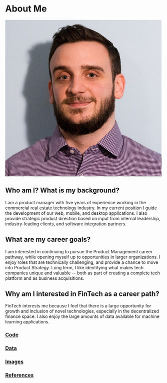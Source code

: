 # About Me
![Thomas Mitrevski](/images/ThomasMitrevski.jpeg "Thomas Mitrevski")
## Who am I? What is my background?
I am a product manager with five years of experience working in the commercial real estate technology industry. In my current position I guide the development of our web, mobile, and desktop applications. I also provide strategic product direction based on input from internal leadership, industry-leading clients, and software integration partners.

## What are my career goals?
I am interested in continuing to pursue the Product Management career pathway, while opening myself up to opportunities in larger organizations. I enjoy roles that are technically challenging, and provide a chance to move into Product Strategy. Long term, I like identifying what makes tech companies unique and valuable -- both as part of creating a complete tech platform and as business acquisitions.

## Why am I interested in FinTech as a career path?
FinTech interests me because I feel that there is a large opportunity for growth and inclusion of novel technologies, especially in the decentralized finance space. I also enjoy the large amounts of data available for machine learning applications.

### [Code](https://github.com/tmitrevski/AboutMe/tree/main/code)
### [Data](https://github.com/tmitrevski/AboutMe/tree/main/data)
### [Images](https://github.com/tmitrevski/AboutMe/tree/main/images)
### [References](https://github.com/tmitrevski/AboutMe/tree/main/references)